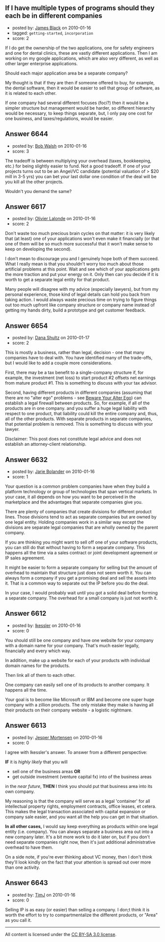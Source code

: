 ## If I have multiple types of programs should they each be in different companies

- posted by: [James Black](https://stackexchange.com/users/-1/1074-james-black) on 2010-01-16
- tagged: `getting-started`, `incorporation`
- score: 2

If I do get the ownership of the two applications, one for safety engineers and one for dental clinics, these are vastly different applications. Then I am working on my google applications, which are also very different, as well as other larger enterprise applications.

Should each major application area be a separate company?

My thought is that if they are then if someone offered to buy, for example, the dental software, then it would be easier to sell that group of software, as it is related to each other.

If one company had several different focuses (foci?) then it would be a simpler structure but management would be harder, so different hierarchy would be necessary, to keep things separate, but, I only pay one cost for one business, and taxes/regulations, would be easier.


## Answer 6644

- posted by: [Bob Walsh](https://stackexchange.com/users/-1/346-bob-walsh) on 2010-01-16
- score: 3

The tradeoff is between multiplying your overhead (taxes, bookkeeping, etc.) for being slightly easier to fund. Not a good tradeoff. If one of your projects turns out to be an Angel/VC candidate (potential valuation of > $20 mill in 3-5 yrs) you can bet your last dollar one condition of the deal will be you kill all the other projects.

Wouldn't you demand the same?




## Answer 6617

- posted by: [Olivier Lalonde](https://stackexchange.com/users/-1/1030-olivier-lalonde) on 2010-01-16
- score: 2

Don't waste too much precious brain cycles on that matter: it is very likely that (at least) one of your applications won't even make it financially (or that one of them will be so much more successful that it won't make sense to keep on developing the second).

I don't mean to discourage you and I genuinely hope both of them succeed. What I really mean is that you shouldn't worry too much about those artificial problems at this point. Wait and see which of your applications gets the more traction and put your energy on it. Only then can you decide if it is worth to get a separate legal entity for that product.

Many people will disagree with my advice (especially lawyers), but from my personal experience, those kind of legal details can hold you back from taking action. I would always waste precious time on trying to figure things out too much upfront like company structure or company name instead of getting my hands dirty, build a prototype and get customer feedback. 


## Answer 6654

- posted by: [Dana Shultz](https://stackexchange.com/users/-1/1841-dana-shultz) on 2010-01-17
- score: 2

<p>This is mostly a business, rather than legal, decision - one that many companies have to deal with. You have identified many of the trade-offs, but I would like to add a couple more considerations.</p>

<p>First, there may be a tax benefit to a single-company structure if, for example, the investment (net loss) to start product #2 offsets net earnings from mature product #1. This is something to discuss with your tax advisor.</p>

<p>Second, having different products in different companies (assuming that there are no "alter ego" problems - see <a href="http://danashultz.com/blog/2009/06/12/beware-your-alter-ego/" rel="nofollow">Beware Your Alter Ego</a>) can establish a legal firewall between products. So, for example, if all of the products are in one company. and you suffer a huge legal liability with respect to one product, that liability could kill the entire company and, thus, all of the other products. With separate products in separate companies, that potential problem is removed. This is something to discuss with your lawyer.</p>

<p>Disclaimer: This post does not constitute legal advice and does not establish an attorney-client relationship.</p>



## Answer 6632

- posted by: [Jarie Bolander](https://stackexchange.com/users/-1/585-jarie-bolander) on 2010-01-16
- score: 1

Your question is a common problem companies have when they build a platform technology or group of technologies that span vertical markets. In your case, it all depends on how you want to be perceived in the marketplace and the advantages that separate companies give you.

There are plenty of companies that create divisions for different product lines. Those divisions tend to act as separate companies but are owned by one legal entity. Holding companies work in a similar way except the divisions are separate legal companies that are wholly owned by the parent company.

If you are thinking you might want to sell off one of your software products, you can still do that without having to form a separate company. This happens all the time via a sales contract or joint development agreement or IP sales agreement.

It might be easier to form a separate company for selling but the amount of overhead to maintain that structure just does not seem worth it. You can always form a company if you get a promising deal and sell the assets into it. That is a common way to separate out the IP before you do the deal. 

In your case, I would probably wait until you got a solid deal before forming a separate company. The overhead for a small company is just not worth it.


## Answer 6612

- posted by: [lkessler](https://stackexchange.com/users/-1/1491-lkessler) on 2010-01-16
- score: 0

You should still be one company and have one website for your company with a domain name for your company. That's much easier legally, financially and every which way.

In addition, make up a website for each of your products with individual domain names for the products.

Then link all of them to each other.

One company can easily sell one of its products to another company. It happens all the time.

Your goal is to become like Microsoft or IBM and become one super huge company with a zillion products. The only mistake they make is having all their products on their company website - a logistic nightmare.


## Answer 6613

- posted by: [Jesper Mortensen](https://stackexchange.com/users/-1/1261-jesper-mortensen) on 2010-01-16
- score: 0

I agree with lkessler's answer. To answer from a different perspective:

**IF** it is *highly likely* that you will

 - sell one of the business areas **OR**
 - get outside investment (venture capital fx) into of the business areas

in the *near future*, **THEN** I think you should put that business area into its own company. 

My reasoning is that the company will serve as a legal 'container' for all intellectual property rights, employment contracts, office leases, et cetera. This makes the legal transaction associated with capital expansion or company sale easier, and you want all the help you can get in that situation.

**In all other cases,** I would say keep everything as products within one legal entity (i.e. company). You can always separate a business area out into a new company later. It's a bit more work to do it later on, but if you don't need separate companies right now, then it's just additional administrative overhead to have them.

On a side note, if you're ever thinking about VC money, then I don't think they'll look kindly on the fact that your attention is spread out over more than one activity.


## Answer 6643

- posted by: [TimJ](https://stackexchange.com/users/-1/1172-timj) on 2010-01-16
- score: 0

Selling IP is as easy (or easier) than selling a company.  I don;t think it is worth the effort to try to compartmentalize the different products, or "Area" as you call it.



---

All content is licensed under the [CC BY-SA 3.0 license](https://creativecommons.org/licenses/by-sa/3.0/).
